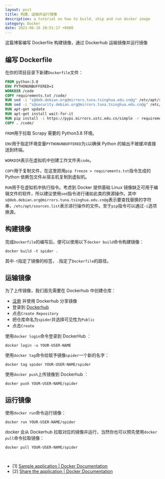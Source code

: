 ```yaml
---
layout: post
title: 构建、运输并运行镜像
description: a tutorial on how to build, ship and run docker image
category: Docker
date: 2021-06-16 20:51:17 +0800
---
```


这篇博客编写 Dockerfile 构建镜像，通过 Dockerhub 运输镜像并运行镜像

<!--more-->

## 编写 Dockerfile

在你的项目目录下新建`Dockerfile`文件：

```dockerfile
FROM python:3.8
ENV PYTHONUNBUFFERED=1
WORKDIR /code
COPY requirements.txt /code/
RUN sed -i "s@deb.debian.org@mirrors.tuna.tsinghua.edu.cn@g" /etc/apt/sources.list
RUN sed -i "s@security.debian.org@mirrors.tuna.tsinghua.edu.cn@g" /etc/apt/sources.list
RUN apt-get update
RUN apt-get install wait-for-it
RUN pip install -i https://pypi.mirrors.ustc.edu.cn/simple -r requirements.txt
COPY . /code/
```

`FROM`用于拉取 Scrapy 需要的 Python3.8 环境。

`ENV`用于指定环境变量`PYTHONUNBUFFERED`为`1`以确保 Python 的输出不被缓冲直接送到终端。

`WORKDIR`表示在虚拟机中创建工作文件夹`code`。

`COPY`用于复制文件，在这里把用`pip freeze > requirements.txt`指令生成的 Python 依赖包文件从宿主机复制到虚拟机。

`RUN`用于在虚拟机中执行指令。考虑到 Docker 提供基础 Linux 镜像缺乏可用于编辑文件的软件，所以建议使用`sed`指令进行诸如此类的换源操作。其中`s@deb.debian.org@mirrors.tuna.tsinghua.edu.cn@g`表示要查找替换的字符串，`/etc/apt/sources.list`表示进行操作的文件。至于`pip`指令可以通过`-i`选项换源。

## 构建镜像

完成`Dockerfile`的编写后，便可以使用以下`docker build`命令构建镜像：

`docker build -t spider .`

其中`-t`指定了镜像的标签，`.`指定了`Dockerfile`的路径。

## 运输镜像

为了上传镜像，我们首先需要在 Dockerhub 中创建仓库：
- [注册](https://www.docker.com/pricing?utm_source=docker&utm_medium=webreferral&utm_campaign=docs_driven_upgrade) 并使用 Dockerhub 分享镜像
- 登录到 [Dockerhub](https://hub.docker.com/)
- 点击`Create Repository`
- 把仓库命名为`spider`并选择可见性为`Public`
- 点击`Create`

使用`docker login`命令登录到 DockerHub ：

`docker login -u YOUR-USER-NAME`

使用`docker tag`命令给赋予镜像`spider`一个新的名字：

`docker tag spider YOUR-USER-NAME/spider`

使用`docker push`上传镜像到 Dockerhub ：

`docker push YOUR-USER-NAME/spider`

## 运行镜像

使用`docker run`命令运行镜像：

`docker run YOUR-USER-NAME/spider`

docker 会从 Dockerhub 拉取对应的镜像并运行，当然你也可以预先使用`docker pull`命令拉取镜像：

`docker pull YOUR-USER-NAME/spider`

&nbsp;

- [1] [Sample application \| Docker Documentation](https://docs.docker.com/get-started/02_our_app/)
- [2] [Share the application \| Docker Documentation](https://docs.docker.com/get-started/04_sharing_app/)